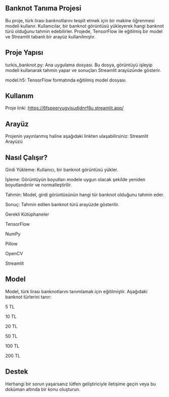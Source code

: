 ## Banknot Tanıma Projesi

Bu proje, türk lirası banknotlarını tespit etmek için bir makine öğrenmesi modeli kullanır. Kullanıcılar, bir banknot görüntüsü yükleyerek hangi banknot türü olduğunu tahmin edebilirler. Projede, TensorFlow ile eğitilmiş bir model ve Streamlit tabanlı bir arayüz kullanılmıştır.

## Proje Yapısı

turkis_banknot.py: Ana uygulama dosyası. Bu dosya, görüntüyü işleyip modeli kullanarak tahmin yapar ve sonuçları Streamlit arayüzünde gösterir.

model.h5: TensorFlow formatında eğitilmiş model dosyası.

## Kullanım

Proje linki :https://6fspeervugyisudjdnrf8u.streamlit.app/

## Arayüz

Projenin yayınlanmış haline aşağıdaki linkten ulaşabilirsiniz:
Streamlit Arayüzü

## Nasıl Çalışır?

Girdi Yükleme: Kullanıcı, bir banknot görüntüsü yükler.

İşleme: Görüntüyün boyutları modele uygun olacak şekilde yeniden boyutlandırılır ve normalleştirilir.

Tahmin: Model, girdi görüntüsünün hangi tür banknot olduğunu tahmin eder.

Sonuç: Tahmin edilen banknot türü arayüzde gösterilir.

Gerekli Kütüphaneler

TensorFlow

NumPy

Pillow

OpenCV

Streamlit

## Model

Model, türk lirası banknotlarını tanımlamak için eğitilmiştir. Aşağıdaki banknot türlerini tanır:

5 TL

10 TL

20 TL

50 TL

100 TL

200 TL

## Destek

Herhangi bir sorun yaşarsanız lütfen geliştiriciyle iletişime geçin veya bu doküman altında bir konu oluşturun.
